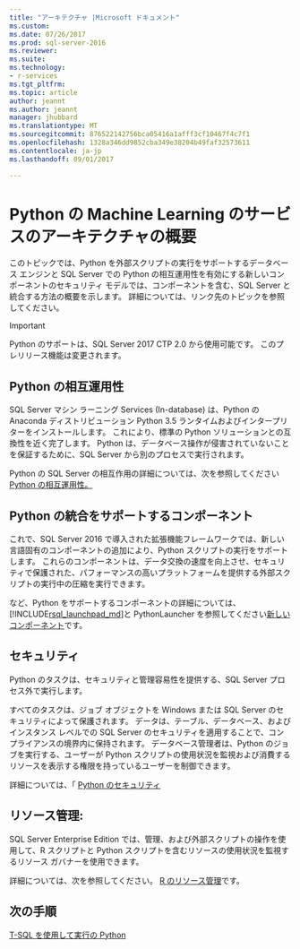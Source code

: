 ```yaml
---
title: "アーキテクチャ |Microsoft ドキュメント"
ms.custom: 
ms.date: 07/26/2017
ms.prod: sql-server-2016
ms.reviewer: 
ms.suite: 
ms.technology:
- r-services
ms.tgt_pltfrm: 
ms.topic: article
author: jeannt
ms.author: jeannt
manager: jhubbard
ms.translationtype: MT
ms.sourcegitcommit: 876522142756bca05416a1afff3cf10467f4c7f1
ms.openlocfilehash: 1328a346dd9852cba349e38204b49faf32573611
ms.contentlocale: ja-jp
ms.lasthandoff: 09/01/2017

---
```

# <a name="architecture-overview-for-machine-learning-services-with-python"></a>Python の Machine Learning のサービスのアーキテクチャの概要

このトピックでは、Python を外部スクリプトの実行をサポートするデータベース エンジンと SQL Server での Python の相互運用性を有効にする新しいコンポーネントのセキュリティ モデルでは、コンポーネントを含む、SQL Server と統合する方法の概要を示します。 詳細については、リンク先のトピックを参照してください。

> [!IMPORTANT]
> Python のサポートは、SQL Server 2017 CTP 2.0 から使用可能です。 このプレリリース機能は変更されます。

## <a name="python-interoperability"></a>Python の相互運用性

SQL Server マシン ラーニング Services (In-database) は、Python の Anaconda ディストリビューション Python 3.5 ランタイムおよびインタープリターをインストールします。 これにより、標準の Python ソリューションとの互換性を近く完了します。 Python は、データベース操作が侵害されていないことを保証するために、SQL Server から別のプロセスで実行されます。

Python の SQL Server の相互作用の詳細については、次を参照してください[Python の相互運用性。](../../advanced-analytics/python/python-interoperability.md)

## <a name="components-that-support-python-integration"></a>Python の統合をサポートするコンポーネント

これで、SQL Server 2016 で導入された拡張機能フレームワークでは、新しい言語固有のコンポーネントの追加により、Python スクリプトの実行をサポートします。 これらのコンポーネントは、データ交換の速度を向上させ、セキュリティで保護された、パフォーマンスの高いプラットフォームを提供する外部スクリプトの実行中の圧縮を実行できます。

など、Python をサポートするコンポーネントの詳細については、[!INCLUDE[rsql_launchpad_md](../../includes/rsql-launchpad-md.md)]と PythonLauncher を参照してください[新しいコンポーネント](../../advanced-analytics/python/new-components-in-sql-server-to-support-python-integration.md)です。

## <a name="security"></a>セキュリティ

Python のタスクは、セキュリティと管理容易性を提供する、SQL Server プロセス外で実行します。

すべてのタスクは、ジョブ オブジェクトを Windows または SQL Server のセキュリティによって保護されます。 データは、テーブル、データベース、およびインスタンス レベルでの SQL Server のセキュリティを適用することで、コンプライアンスの境界内に保持されます。 データベース管理者は、Python のジョブを実行する、ユーザーが Python スクリプトの使用状況を監視および消費するリソースを表示する権限を持っているユーザーを制御できます。

詳細については、「 [Python のセキュリティ](../../advanced-analytics/python/security-overview-sql-server-python-services.md)

## <a name="resource-governance"></a>リソース管理:

SQL Server Enterprise Edition では、管理、および外部スクリプトの操作を使用して、R スクリプトと Python スクリプトを含むリソースの使用状況を監視するリソース ガバナーを使用できます。

詳細については、次を参照してください。 [R のリソース管理](../../advanced-analytics/r/resource-governance-for-r-services.md)です。

## <a name="next-steps"></a>次の手順

[T-SQL を使用して実行の Python](../tutorials/run-python-using-t-sql.md)
